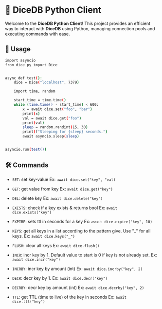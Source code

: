 # 🎲 DiceDB Python Client

Welcome to the **DiceDB Python Client**! This project provides an efficient way to interact with **DiceDB** using Python, managing connection pools and executing commands with ease.

## 📝 Usage

```bash
import asyncio
from dice_py import Dice


async def test():
    dice = Dice("localhost", 7379)

    import time, random

    start_time = time.time()
    while (time.time() - start_time) < 600:
        x = await dice.set("foo", "bar")
        print(x)
        val = await dice.get("foo")
        print(val)
        sleep = random.randint(15, 30)
        print(f"Sleeping for {sleep} seconds.")
        await asyncio.sleep(sleep)


asyncio.run(test())

```

## 🛠️ Commands

- `SET`: set key-value
  Ex: `await dice.set("key", "val)`

- `GET`: get value from key
  Ex: `await dice.get("key")`

- `DEL`: delete key
  Ex: `await dice.delete("key")`

- `EXISTS`: check if a key exists & returns bool
  Ex: `await dice.exists("key")`

- `EXPIRE`: sets ttl in seconds for a key
  Ex: `await dice.expire("key", 10)`

- `KEYS`: get all keys in a list according to the pattern give. Use "_" for all keys.
  Ex: `await dice.keys("_")`

- `FLUSH`: clear all keys
  Ex: `await dice.flush()`

- `INCR`: incr key by 1. Default value to start is 0 if key is not already set.
  Ex: `await dice.incr("key")`

- `INCRBY`: incr key by amount (int)
  Ex: `await dice.incrby("key", 2)`

- `DECR`: decr key by 1.
  Ex: `await dice.decr("key")`

- `DECRBY`: decr key by amount (int)
  Ex: `await dice.decrby("key", 2)`

- `TTL`: get TTL (time to live) of the key in seconds
  Ex: `await dice.ttl("key")`

